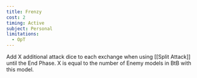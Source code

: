 ```yaml
---
title: Frenzy
cost: 2
timing: Active
subject: Personal
limitations:
  - OpT
---
```

Add X additional attack dice to each exchange when using [[Split Attack]] until the End Phase.
X is equal to the number of Enemy models in BtB with this model.